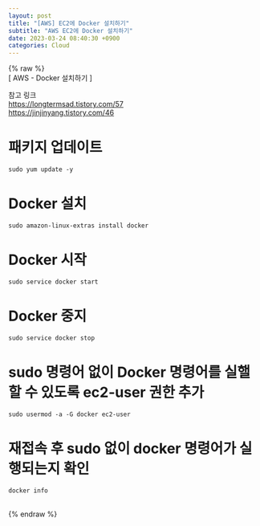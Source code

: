 ```yaml
---  
layout: post  
title: "[AWS] EC2에 Docker 설치하기"  
subtitle: "AWS EC2에 Docker 설치하기"  
date: 2023-03-24 08:40:30 +0900  
categories: Cloud  
---  
```

{% raw %}  
[ AWS - Docker 설치하기 ]  
  
참고 링크   
	https://longtermsad.tistory.com/57  
	https://jinjinyang.tistory.com/46  
	  
# 패키지 업데이트  
	sudo yum update -y  
  
  
# Docker 설치  
	sudo amazon-linux-extras install docker  
  
# Docker 시작  
	sudo service docker start  
  
# Docker 중지  
	sudo service docker stop  
  
# sudo 명령어 없이 Docker 명령어를 실핼할 수 있도록 ec2-user 권한 추가  
	sudo usermod -a -G docker ec2-user  
  
# 재접속 후 sudo 없이 docker 명령어가 실행되는지 확인  
	docker info	  
	  
  
	  
  
  
                                                                                                                                                                                                                                                                                                                                                                                                                                   
{% endraw %}